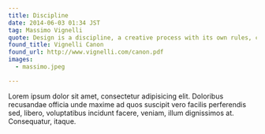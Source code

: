 ```yaml
---
title: Discipline
date: 2014-06-03 01:34 JST
tag: Massimo Vignelli
quote: Design is a discipline, a creative process with its own rules, controlling the consistency of its output toward its objective in the most direct and expressive way.
found_title: Vignelli Canon
found_url: http://www.vignelli.com/canon.pdf
images:
  - massimo.jpeg

---
```


Lorem ipsum dolor sit amet, consectetur adipisicing elit. Doloribus recusandae officia unde maxime ad quos suscipit vero facilis perferendis sed, libero, voluptatibus incidunt facere, veniam, illum dignissimos at. Consequatur, itaque.
